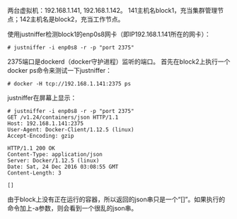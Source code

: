 两台虚拟机：192.168.1.141, 192.168.1.142。
141主机名block1，充当集群管理节点；142主机名是block2，充当工作节点。

使用justniffer检测block1的enp0s8网卡（即IP192.168.1.141所在的网卡）：
```
# justniffer -i enp0s8 -r -p "port 2375"
```
2375端口是dockerd（docker守护进程）监听的端口。
首先在block2上执行一个docker ps命令来测试一下justniffer：
```
# docker -H tcp://192.168.1.141:2375 ps
```
justniffer在屏幕上显示：
```
# justniffer -i enp0s8 -r -p "port 2375"
GET /v1.24/containers/json HTTP/1.1
Host: 192.168.1.141:2375
User-Agent: Docker-Client/1.12.5 (linux)
Accept-Encoding: gzip

HTTP/1.1 200 OK
Content-Type: application/json
Server: Docker/1.12.5 (linux)
Date: Sat, 24 Dec 2016 03:08:55 GMT
Content-Length: 3

[]
```
由于block上没有正在运行的容器，所以返回的json串只是一个“[]”。如果执行的命令加上-a参数，则会看到一个很乱的json串。